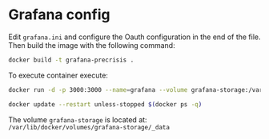 # Grafana config

Edit `grafana.ini` and configure the Oauth configuration in the end of the file. Then build the image with the following command:

```bash
docker build -t grafana-precrisis .
```

To execute container execute:

```bash
docker run -d -p 3000:3000 --name=grafana --volume grafana-storage:/var/lib/grafana grafana-precrisis

docker update --restart unless-stopped $(docker ps -q)
```

The volume `grafana-storage` is located at: `/var/lib/docker/volumes/grafana-storage/_data`